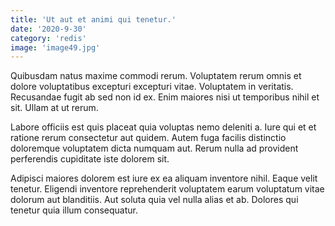 ```yaml
---
title: 'Ut aut et animi qui tenetur.'
date: '2020-9-30'
category: 'redis'
image: 'image49.jpg'
---
```


Quibusdam natus maxime commodi rerum. Voluptatem rerum omnis et dolore voluptatibus excepturi excepturi vitae. Voluptatem in veritatis. Recusandae fugit ab sed non id ex. Enim maiores nisi ut temporibus nihil et sit. Ullam at ut rerum.
 Labore officiis est quis placeat quia voluptas nemo deleniti a. Iure qui et et ratione rerum consectetur aut quidem. Autem fuga facilis distinctio doloremque voluptatem dicta numquam aut. Rerum nulla ad provident perferendis cupiditate iste dolorem sit.
 Adipisci maiores dolorem est iure ex ea aliquam inventore nihil. Eaque velit tenetur. Eligendi inventore reprehenderit voluptatem earum voluptatum vitae dolorum aut blanditiis. Aut soluta quia vel nulla alias et ab. Dolores qui tenetur quia illum consequatur.
